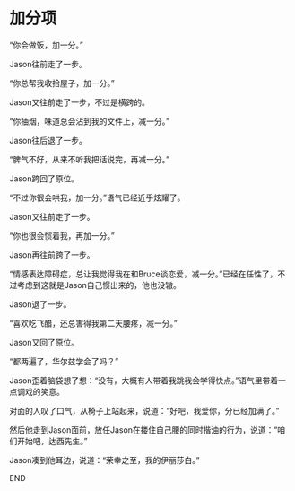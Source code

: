 # 加分项

“你会做饭，加一分。”

Jason往前走了一步。

“你总帮我收拾屋子，加一分。”

Jason又往前走了一步，不过是横跨的。

“你抽烟，味道总会沾到我的文件上，减一分。”

Jason往后退了一步。

“脾气不好，从来不听我把话说完，再减一分。”

Jason跨回了原位。

“不过你很会哄我，加一分。”语气已经近乎炫耀了。

Jason又往前走了一步。

“你也很会惯着我，再加一分。”

Jason再往前跨了一步。

“情感表达障碍症，总让我觉得我在和Bruce谈恋爱，减一分。”已经在任性了，不过考虑到这就是Jason自己惯出来的，他也没辙。

Jason退了一步。

“喜欢吃飞醋，还总害得我第二天腰疼，减一分。”

Jason又回了原位。

“都两遍了，华尔兹学会了吗？”

Jason歪着脑袋想了想：“没有，大概有人带着我跳我会学得快点。”语气里带着一点调戏的笑意。

对面的人叹了口气，从椅子上站起来，说道：“好吧，我爱你，分已经加满了。”

然后他走到Jason面前，放任Jason在搂住自己腰的同时揩油的行为，说道：“咱们开始吧，达西先生。”

Jason凑到他耳边，说道：“荣幸之至，我的伊丽莎白。”

END
